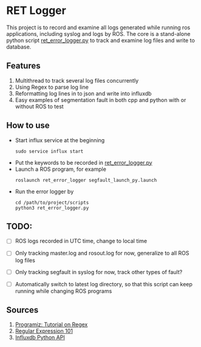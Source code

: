 # RET Logger
This project is to record and examine all logs generated while running ros applications, including syslog and logs by ROS. The core is a stand-alone python script [ret_error_logger.py](./scripts/ret_error_logger.py) to track and examine log files and write to database.

## Features
1. Multithread to track several log files concurrently
2. Using Regex to parse log line
3. Reformatting log lines in to json and write into influxdb
4. Easy examples of segmentation fault in both cpp and python with or without ROS to test

## How to use
- Start influx service at the beginning
    ```
    sudo service influx start
    ```
- Put the keywords to be recorded in [ret_error_logger.py](./scripts/ret_error_logger.py#L18)
- Launch a ROS program, for example
    ```
    roslaunch ret_error_logger segfault_launch_py.launch
    ```
- Run the error logger by
    ```
    cd /path/to/project/scripts
    python3 ret_error_logger.py
    ```
## TODO:
- [ ] ROS logs recorded in UTC time, change to local time
- [ ] Only tracking master.log and rosout.log for now, generalize to all ROS log files
- [ ] Only tracking segfault in syslog for now, track other types of fault?
- [ ] Automatically switch to latest log directory, so that this script can keep running while changing ROS programs


## Sources
1. [Programiz: Tutorial on Regex](https://www.programiz.com/python-programming/regex)
2. [Regular Expression 101](https://regex101.com/)
3. [Influxdb Python API](https://influxdb-python.readthedocs.io/en/latest/index.html)